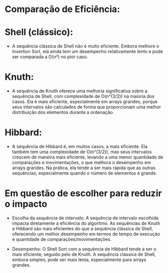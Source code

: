 # Comparação de Eficiência:

# Shell (clássico):

- A sequência clássica de Shell não é muito eficiente. Embora melhore o Insertion Sort, ela ainda tem um desempenho relativamente lento e pode ser comparada a O(n²) no pior caso.

# Knuth:

- A sequência de Knuth oferece uma melhoria significativa sobre a sequência de Shell, com complexidade de O(n^(3/2)) na maioria dos casos. Ela é mais eficiente, especialmente em arrays grandes, porque seus intervalos são calculados de forma que proporcionam uma melhor distribuição dos elementos durante a ordenação.

# Hibbard:

- A sequência de Hibbard é, em muitos casos, a mais eficiente. Ela também tem uma complexidade de O(n^(3/2)), mas seus intervalos crescem de maneira mais eficiente, levando a uma menor quantidade de comparações e movimentações, o que melhora o desempenho em arrays grandes. Na prática, ela tende a ser mais rápida que as outras sequências, especialmente quando o número de elementos é grande.

# Em questão de escolher para reduzir o impacto

- Escolha da sequência de intervalo: A sequência de intervalo escolhida impacta diretamente a eficiência do algoritmo. As sequências de Knuth e Hibbard são mais eficientes do que a sequência clássica de Shell, oferecendo um melhor desempenho em termos de tempo de execução e quantidade de comparações/movimentações.

- Desempenho: O Shell Sort com a sequência de Hibbard tende a ser o mais eficiente, seguido pelo de Knuth. A sequência clássica de Shell, embora simples, pode ser mais lenta, especialmente para arrays grandes.